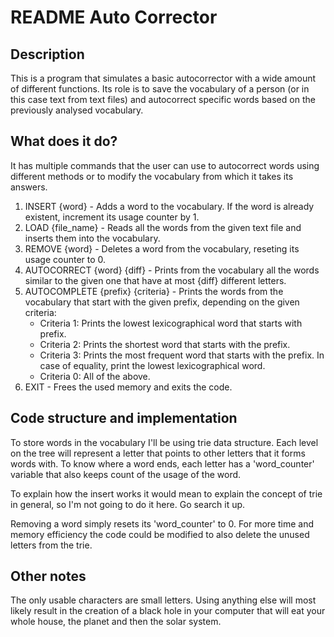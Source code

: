 # README Auto Corrector

## Description

This is a program that simulates a basic autocorrector with a wide amount of different functions. Its role is to save the vocabulary of a person (or in this case text from text files) and autocorrect specific words based on the previously analysed vocabulary.

## What does it do?
It has multiple commands that the user can use to autocorrect words using different methods or to modify the vocabulary from which it takes its answers.

1.	INSERT {word} - Adds a word to the vocabulary. If the word is already existent, increment its usage counter by 1.
2.	LOAD {file_name} - Reads all the words from the given text file and inserts them into the vocabulary.
3.	REMOVE {word} - Deletes a word from the vocabulary, reseting its  usage counter to 0.
4.	AUTOCORRECT {word} {diff} - Prints from the vocabulary all the words similar to the given one that have at most {diff} different letters.
5.	AUTOCOMPLETE {prefix} {criteria} - Prints the words from the vocabulary that start with the given prefix, depending on the given criteria:
	- Criteria 1: Prints the lowest lexicographical word that starts with prefix.
	- Criteria 2: Prints the shortest word that starts with the prefix.
	- Criteria 3: Prints the most frequent word that starts with the prefix. In case of equality, print the lowest lexicographical word.
	- Criteria 0: All of the above.
6.	EXIT - Frees the used memory and exits the code.

## Code structure and implementation

To store words in the vocabulary I'll be using trie data structure. Each level on the tree will represent a letter that points to other letters that it forms words with. To know where a word ends, each letter has a 'word_counter' variable that also keeps count of the usage of the word.

To explain how the insert works it would mean to explain the concept of trie in general, so I'm not going to do it here. Go search it up.

Removing a word simply resets its 'word_counter' to 0. For more time and memory efficiency the code could be modified to also delete the unused letters from the trie.

## Other notes

The only usable characters are small letters. Using anything else will most likely result in the creation of a black hole in your computer that will eat your whole house, the planet and then the solar system.
